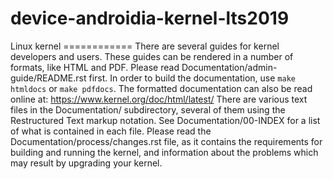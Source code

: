 # device-androidia-kernel-lts2019
Linux kernel ============  There are several guides for kernel developers and users. These guides can be rendered in a number of formats, like HTML and PDF. Please read Documentation/admin-guide/README.rst first.  In order to build the documentation, use ``make htmldocs`` or ``make pdfdocs``.  The formatted documentation can also be read online at:      https://www.kernel.org/doc/html/latest/  There are various text files in the Documentation/ subdirectory, several of them using the Restructured Text markup notation. See Documentation/00-INDEX for a list of what is contained in each file.  Please read the Documentation/process/changes.rst file, as it contains the requirements for building and running the kernel, and information about the problems which may result by upgrading your kernel.

